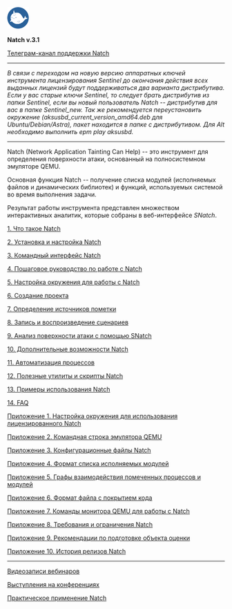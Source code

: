 <img src="docs/images/logo/logo.png" width=10%>

**Natch v.3.1**

[Телеграм-канал поддержки Natch](https://t.me/ispras_natch)
____
_В связи с переходом на новую версию аппаратных ключей инструмента лицензирования Sentinel до окончания действия всех выданных лицензий будут поддерживаться два варианта дистрибутива. Если у вас старые ключи Sentinel, то следует брать дистрибутив из папки Sentinel, если вы новый пользователь *Natch* -- дистрибутив для вас в папке Sentinel_new. Так же рекомендуется переустановить окружение (aksusbd\_*current_version*\_amd64.deb для Ubuntu/Debian/Astra), пакет находится в папке с дистрибутивом. Для Alt необходимо выполнить epm play aksusbd._
____

Natch (Network Application Tainting Can Help) -- это инструмент для определения поверхности атаки, основанный на полносистемном эмуляторе QEMU.

Основная функция Natch -- получение списка модулей (исполняемых файлов и динамических библиотек) и функций, используемых системой во время выполнения задачи.

Результат работы инструмента представлен множеством интерактивных аналитик, которые собраны в веб-интерфейсе *SNatch*.







[1. Что такое Natch](docs/1_natch.md)

[2. Установка и настройка Natch](docs/2_setup.md)

[3. Командный интерфейс Natch](docs/3_natch_cmd.md)

[4. Пошаговое руководство по работе с Natch](docs/4_quickstart.md)

[5. Настройка окружения для работы с Natch](docs/5_setup_env.md)

[6. Создание проекта](docs/6_create_project.md)

[7. Определение источников пометки](docs/7_taint_source.md)

[8. Запись и воспроизведение сценариев](docs/8_scenario_work.md)

[9. Анализ поверхности атаки с помощью SNatch](docs/9_snatch.md)

[10. Дополнительные возможности Natch](docs/10_additional.md)

[11. Автоматизация процессов](docs/11_automation.md)

[12. Полезные утилиты и скрипты Natch](docs/12_utils.md)

[13. Примеры использования Natch](docs/13_applications.md)

[14. FAQ](docs/14_faq.md)

[Приложение 1. Настройка окружения для использования лицензированного Natch](docs/15_app_license.md)

[Приложение 2. Командная строка эмулятора QEMU](docs/16_app_qemu_cmdline.md)

[Приложение 3. Конфигурационные файлы Natch](docs/17_app_configs.md)

[Приложение 4. Формат списка исполняемых модулей](docs/18_app_module_cfg.md)

[Приложение 5. Графы взаимодействия помеченных процессов и модулей](docs/19_app_graphs.md)

[Приложение 6. Формат файла с покрытием кода](docs/20_app_coverage.md)

[Приложение 7. Команды монитора QEMU для работы с Natch](docs/21_app_natch_cmds.md)

[Приложение 8. Требования и ограничения Natch](docs/22_app_requirements.md)

[Приложение 9. Рекомендации по подготовке объекта оценки](docs/23_app_oo_preparation.md)

[Приложение 10. История релизов Natch](docs/24_app_releases.md)

-----

[Видеозаписи вебинаров](https://nextcloud.ispras.ru/index.php/s/natch_webinars)

[Выступления на конференциях](conferences.md)

[Практическое применение Natch](trophies.md)
